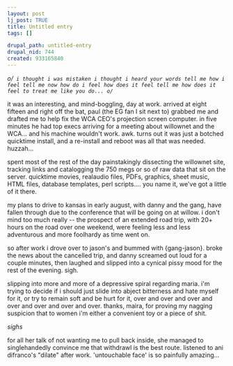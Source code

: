 ```yaml
--- 
layout: post
lj_post: TRUE
title: Untitled entry
tags: []

drupal_path: untitled-entry
drupal_nid: 744
created: 933165840
---
```

<i>o/` i thought i was mistaken
    i thought i heard your words
    tell me how i feel
    tell me now how do i feel
    how does it feel
    tell me how does it feel
    to treat me like you do... o/`</i>
    
it was an interesting, and mind-boggling, day at work. arrived at eight fifteen and right off the bat, paul (the EG fan I sit next to) grabbed me and drafted me to help fix the WCA CEO's projection screen computer. in five minutes he had top execs arriving for a meeting about willownet and the WCA... and his machine wouldn't work. awk. turns out it was just a botched quicktime install, and a re-install and reboot was all that was needed. huzzah...

spent most of the rest of the day painstakingly dissecting the willownet site, tracking links and catalogging the 750 megs or so of raw data that sit on the server. quicktime movies, realaudio files, PDFs, graphics, sheet music, HTML files, database templates, perl scripts.... you name it, we've got a little of it there.

my plans to drive to kansas in early august, with danny and the gang, have fallen through due to the conference that will be going on at willow. i don't mind too much really -- the prospect of an extended road trip, with 20+ hours on the road over one weekend, were feeling less and less adventurous and more foolhardy as time went on.

so after work i drove over to jason's and bummed with {gang-jason}. broke the news about the cancelled trip, and danny screamed out loud for a couple minutes, then laughed and slipped into a cynical pissy mood for the rest of the evening. sigh.

slipping into more and more of a depressive spiral regarding maria. i'm trying to decide if i should just slide into abject bitterness and hate myself for it, or try to remain soft and be hurt for it, over and over and over and over and over and over and over. thanks, maira, for proving my nagging suspicion that to women i'm either a convenient toy or a piece of shit.

*sighs*

 for all her talk of not wanting me to pull back inside, she managed to singlehandedly convince me that withdrawl is the best route. listened to ani difranco's "dilate" after work. 'untouchable face' is so painfully amazing...
